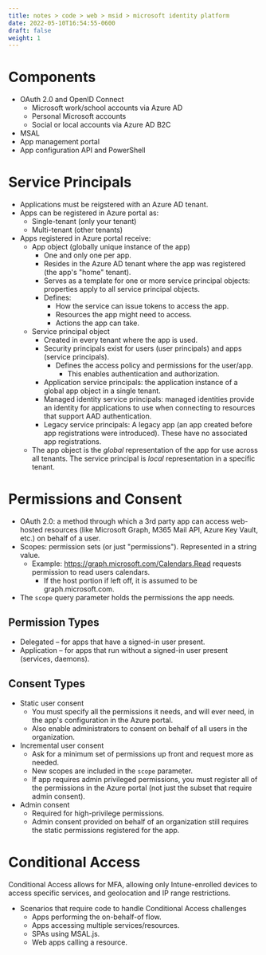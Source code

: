 ```yaml
---
title: notes > code > web > msid > microsoft identity platform
date: 2022-05-10T16:54:55-0600
draft: false
weight: 1
---
```

# Components
- OAuth 2.0 and OpenID Connect
  - Microsoft work/school accounts via Azure AD
  - Personal Microsoft accounts
  - Social or local accounts via Azure AD B2C
- MSAL
- App management portal
- App configuration API and PowerShell

# Service Principals
- Applications must be reigstered with an Azure AD tenant.
- Apps can be registered in Azure portal as:
  - Single-tenant (only your tenant)
  - Multi-tenant (other tenants)
- Apps registered in Azure portal receive:
  - App object (globally unique instance of the app)
    - One and only one per app.
    - Resides in the Azure AD tenant where the app was registered (the app's "home" tenant).
    - Serves as a template for one or more service principal objects: properties apply to all service principal objects.
    - Defines:
      - How the service can issue tokens to access the app.
      - Resources the app might need to access.
      - Actions the app can take.
  - Service principal object
    - Created in every tenant where the app is used.
    - Security principals exist for users (user principals) and apps (service principals).
      - Defines the access policy and permissions for the user/app.
        - This enables authentication and authorization.
    - Application service principals: the application instance of a global app object in a single tenant.
    - Managed identity service principals: managed identities provide an identity for applications to use when connecting to resources that support AAD authentication.
    - Legacy service principals: A legacy app (an app created before app registrations were introduced). These have no associated app registrations.
  - The app object is the *global* representation of the app for use across all tenants. The service principal is *local* representation in a specific tenant.

# Permissions and Consent
- OAuth 2.0: a method through which a 3rd party app can access web-hosted resources (like Microsoft Graph, M365 Mail API, Azure Key Vault, etc.) on behalf of a user.
- Scopes: permission sets (or just "permissions"). Represented in a string value.
  - Example: <https://graph.microsoft.com/Calendars.Read> requests permission to read users calendars.
    - If the host portion if left off, it is assumed to be graph.microsoft.com.
- The `scope` query parameter holds the permissions the app needs.

## Permission Types
- Delegated – for apps that have a signed-in user present.
- Application – for apps that run without a signed-in user present (services, daemons).

## Consent Types
- Static user consent
  - You must specify all the permissions it needs, and will ever need, in the app's configuration in the Azure portal.
  - Also enable administrators to consent on behalf of all users in the organization.
- Incremental user consent
  - Ask for a minimum set of permissions up front and request more as needed.
  - New scopes are included in the `scope` parameter.
  - If app requires admin privileged permissions, you must register all of the permissions in the Azure portal (not just the subset that require admin consent).
- Admin consent
  - Required for high-privilege permissions.
  - Admin consent provided on behalf of an organization still requires the static permissions registered for the app.

# Conditional Access
Conditional Access allows for MFA, allowing only Intune-enrolled devices to access specific services, and geolocation and IP range restrictions.
- Scenarios that require code to handle Conditional Access challenges
  - Apps performing the on-behalf-of flow.
  - Apps accessing multiple services/resources.
  - SPAs using MSAL.js.
  - Web apps calling a resource.
